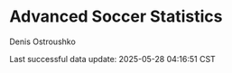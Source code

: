 # Advanced Soccer Statistics
Denis Ostroushko

<!-- gfm -->

Last successful data update: 2025-05-28 04:16:51 CST
